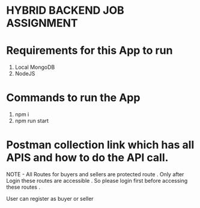 # HYBRID BACKEND JOB ASSIGNMENT

# Requirements for this App to run

1. Local MongoDB
2. NodeJS


# Commands to run the App

1. npm i
2. npm run start


# Postman collection link which has all APIS and how to do the API call.

NOTE - All Routes for buyers and sellers are protected route . Only after Login these routes are accessible . So please login first before accessing these routes .

User can register as buyer or seller
